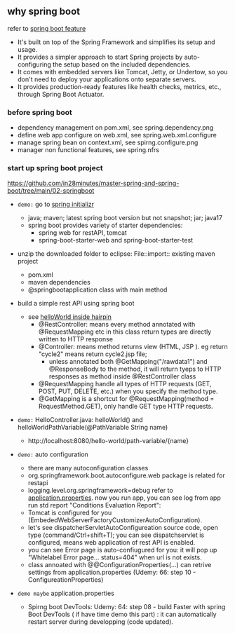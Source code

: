 ## why spring boot
refer to [spring boot feature](https://spring.io/projects/spring-boot)
- It's built on top of the Spring Framework and simplifies its setup and usage.
- It provides a simpler approach to start Spring projects by auto-configuring the setup based on the included dependencies. 
- It comes with embedded servers like Tomcat, Jetty, or Undertow, so you don't need to deploy your applications onto separate servers.
- It provides production-ready features like health checks, metrics, etc., through Spring Boot Actuator.
  
### before spring boot
-  dependency management on pom.xml, see spring.dependency.png
-  define web app configure on web.xml, see spring.web.xml.configure
-  manage spring bean on context.xml, see spirng.configure.png
-  manager non functional features, see spring.nfrs

### start up spring boot project
https://github.com/in28minutes/master-spring-and-spring-boot/tree/main/02-springboot
- `demo:` go to [spring initializr](https://start.spring.io/)
  - java; maven; latest spring boot version but not snapshot; jar; java17
  - spring boot provides variety of starter dependencies:
     - spring web for restAPI, tomcat
     - spring-boot-starter-web and spring-boot-starter-test
- unzip the downloaded folder to eclipse: File::import:: existing maven project
    - pom.xml
    - maven dependencies
    - @springbootapplication class with main method
      
- build a simple rest API using spring boot
  - see [helloWorld inside hairpin](https://github.com/ChristinaXu2017/RestfulAPI/blob/main/hairpin/hairpin-back/src/main/java/org/qcmg/hairpin/helloworld/HelloController.java)
    - @RestController: means every method annotated with @RequestMapping etc in this class return types are directly written to HTTP response
    - @Controller: means method returns view (HTML, JSP ). eg return "cycle2" means return cycle2.jsp file;
        - unless annotated both @GetMapping("/rawdata1") and @ResponseBody to the method, it will return tyeps to HTTP responses as method inside @RestController class
    - @RequestMapping handle all types of HTTP requests (GET, POST, PUT, DELETE, etc.) when you specify the method type.
    - @GetMapping is a shortcut for @RequestMapping(method = RequestMethod.GET), only handle GET type HTTP requests.

- `demo:` HelloController.java: helloWorld() and helloWorldPathVariable(@PathVariable String name)
   - http://localhost:8080/hello-world/path-variable/{name}
 
- `demo:` auto configuration
  - there are many autoconfiguration classes
  - org.springframework.boot.autoconfigure.web package is related for restapi
  - logging.level.org.springframework=debug refer to [application.properties](02-springboot/src/main/resources/application.properties).  now you run app, you can see log from app run std report "Conditions Evaluation Report": 
  - Tomcat is configured for you (EmbededWebServerFactoryCustomizerAutoConfiguration).
  - let's see dispatcherServletAutoConfigureation source code, open type (command/Ctrl+shift+T); you can see dispatchservlet is configured, means web application of rest API is enabled.
  -  you can see Error page is auto-confiugured for you: it will pop up "Whitelabel Error page... status=404" when url is not exists.
  - class annoated with @@ConfigurationProperties(...) can retrive settings from application.properties (Udemy: 66: step 10 - ConfigureationProperties)
    
- `demo maybe` application.properties
  - Spirng boot DevTools: Udemy: 64: step 08 - build Faster with spring Boot DevTools ( if have time demo this part) : it can automatically restart server during developping (code updated). 
  
